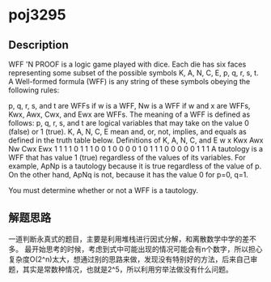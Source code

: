 # poj3295
## Description
WFF 'N PROOF is a logic game played with dice. Each die has six faces representing some subset of the possible symbols K, A, N, C, E, p, q, r, s, t. A Well-formed formula (WFF) is any string of these symbols obeying the following rules:

p, q, r, s, and t are WFFs
if w is a WFF, Nw is a WFF
if w and x are WFFs, Kwx, Awx, Cwx, and Ewx are WFFs.
The meaning of a WFF is defined as follows:
p, q, r, s, and t are logical variables that may take on the value 0 (false) or 1 (true).
K, A, N, C, E mean and, or, not, implies, and equals as defined in the truth table below.
Definitions of K, A, N, C, and E
     w  x	  Kwx	  Awx	   Nw	  Cwx	  Ewx
  1  1	  1	  1	   0	  1	  1
  1  0	  0	  1	   0	  0	  0
  0  1	  0	  1	   1	  1	  0
  0  0	  0	  0	   1	  1	  1
A tautology is a WFF that has value 1 (true) regardless of the values of its variables. For example, ApNp is a tautology because it is true regardless of the value of p. On the other hand, ApNq is not, because it has the value 0 for p=0, q=1.

You must determine whether or not a WFF is a tautology.

## 解题思路
一道判断永真式的题目，主要是利用堆栈进行因式分解，和离散数学中学的差不多。
最开始思考的时候，考虑到式中可能出现的情况可能会有n个数字，所以担心复杂度O(2^n)太大，想通过别的思路来做，发现没有特别好的方法，后来自己审题，其实是常数种情况，也就是2^5，所以利用穷举法做没有什么问题。
